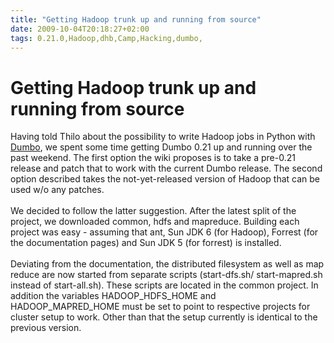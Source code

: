 ```yaml
---
title: "Getting Hadoop trunk up and running from source"
date: 2009-10-04T20:18:27+02:00
tags: 0.21.0,Hadoop,dhb,Camp,Hacking,dumbo,
---
```


# Getting Hadoop trunk up and running from source


Having told Thilo about the possibility to write Hadoop jobs in Python with <a 
href="http://wiki.github.com/klbostee/dumbo/building-and-installing">Dumbo</a>, we spent some time getting Dumbo 0.21 
up and running over the past weekend. The first option the wiki proposes is to take a pre-0.21 release and patch that 
to work with the current Dumbo release. The second option described takes the not-yet-released version of Hadoop that 
can be used w/o any patches.<br><br>We decided to follow the latter suggestion. After the latest split of the project, 
we downloaded common, hdfs and mapreduce. Building each project was easy - assuming that ant, Sun JDK 6 (for Hadoop), 
Forrest (for the documentation pages) and Sun JDK 5 (for forrest) is installed.<br><br>Deviating from the 
documentation, the distributed filesystem as well as map reduce are now started from separate scripts (start-dfs.sh/ 
start-mapred.sh instead of start-all.sh). These scripts are located in the common project. In addition the variables 
HADOOP_HDFS_HOME and HADOOP_MAPRED_HOME must be set to point to respective projects for cluster setup to work. Other 
than that the setup currently is identical to the previous version.
